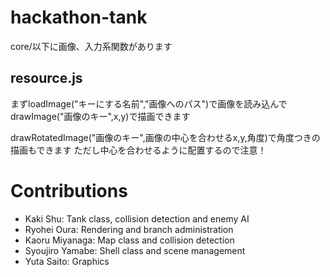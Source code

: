 # hackathon-tank

core/以下に画像、入力系関数があります

## resource.js
まずloadImage("キーにする名前","画像へのパス")で画像を読み込んで
drawImage("画像のキー",x,y)で描画できます

drawRotatedImage("画像のキー",画像の中心を合わせるx,y,角度)で角度つきの描画もできます
ただし中心を合わせるように配置するので注意！

# Contributions
* Kaki Shu: Tank class, collision detection and enemy AI
* Ryohei Oura: Rendering and branch administration
* Kaoru Miyanaga: Map class and collision detection
* Syoujiro Yamabe: Shell class and scene management
* Yuta Saito: Graphics
